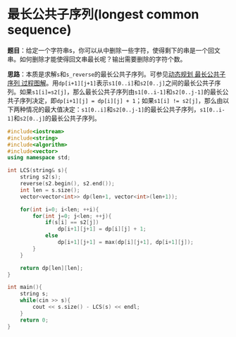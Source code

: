 # 最长公共子序列(longest common sequence)

**题目**：给定一个字符串s，你可以从中删除一些字符，使得剩下的串是一个回文串。如何删除才能使得回文串最长呢？输出需要删除的字符个数。

**思路**：本质是求解`s`和`s_reverse`的最长公共子序列。可参见[动态规划 最长公共子序列 过程图解](https://blog.csdn.net/hrn1216/article/details/51534607)。用`dp[i+1][j+1]`表示`s1[0..i]`和`s2[0..j]`之间的最长公共子序列。如果`s1[i]=s2[j]`，那么最长公共子序列由`s1[0..i-1]`和`s2[0..j-1]`的最长公共子序列决定，即`dp[i+1][j] = dp[i][j] + 1`；如果`s1[i] != s2[j]`，那么由以下两种情况的最大值决定：`s1[0..i]`和`s2[0..j-1]`的最长公共子序列，`s1[0..i-1]`和`s2[0..j]`的最长公共子序列。

```cpp
#include<iostream>
#include<string>
#include<algorithm>
#include<vector>
using namespace std;

int LCS(string& s){
    string s2(s);
    reverse(s2.begin(), s2.end());
    int len = s.size();
    vector<vector<int>> dp(len+1, vector<int>(len+1));

    for(int i=0; i<len; ++i){
        for(int j=0; j<len; ++j){
            if(s[i] == s2[j])
                dp[i+1][j+1] = dp[i][j] + 1;
            else
                dp[i+1][j+1] = max(dp[i][j+1], dp[i+1][j]);
        }
    }

    return dp[len][len];
}

int main(){
    string s;
    while(cin >> s){
        cout << s.size() - LCS(s) << endl;
    }
    return 0;
}
```